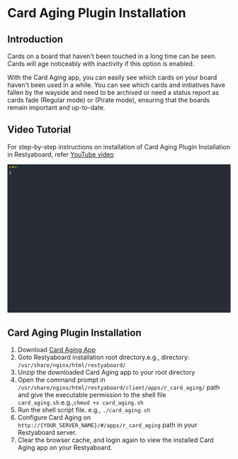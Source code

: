 # Card Aging Plugin Installation

## Introduction

Cards on a board that haven't been touched in a long time can be seen. Cards will age noticeably with inactivity if this option is enabled.

With the Card Aging app, you can easily see which cards on your board haven't been used in a while. You can see which cards and initiatives have fallen by the wayside and need to be archived or need a status report as cards fade (Regular mode) or (Pirate mode), ensuring that the boards remain important and up-to-date.

## Video Tutorial

For step-by-step instructions on installation of Card Aging Plugin Installation in Restyaboard, refer [YouTube video](https://www.youtube.com/watch?v=cxH4JMH0Ctc "Watch video on Card Aging Plugin Installation in Restyaboard")

[![How to install Card Aging Plugin](install-card-aging-app.svg)](https://www.youtube.com/watch?v=cxH4JMH0Ctc "Watch video on Card Aging Plugin Installation in Restyaboard")  

## Card Aging Plugin Installation

1.  Download [Card Aging App](https://restya.com/board/apps/r_card_aging "Card Aging App")
2.  Goto Restyaboard installation root directory.e.g., directory: `/usr/share/nginx/html/restyaboard/`
3.  Unzip the downloaded Card Aging app to your root directory
4.  Open the command prompt in `/usr/share/nginx/html/restyaboard/client/apps/r_card_aging/` path and give the executable permission to the shell file `card_aging.sh`.e.g.,`chmod +x card_aging.sh`
5.  Run the shell script file. e.g., `./card_aging.sh`
6.  Configure Card Aging on `http://{YOUR_SERVER_NAME}/#/apps/r_card_aging` path in your Restyaboard server.
7.  Clear the browser cache, and login again to view the installed Card Aging app on your Restyaboard.